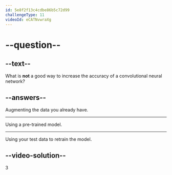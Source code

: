 ```yaml
---
id: 5e8f2f13c4cdbe86b5c72d99
challengeType: 11
videoId: eCATNvwraXg
---
```


# --question--

## --text--

What is **not** a good way to increase the accuracy of a convolutional neural network?

## --answers--

Augmenting the data you already have.

---

Using a pre-trained model.

---

Using your test data to retrain the model.

## --video-solution--

3

